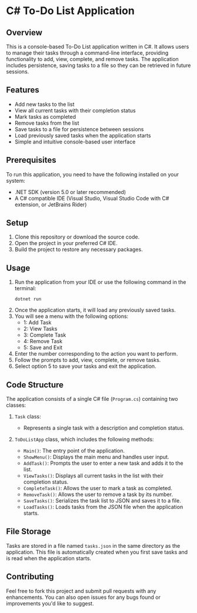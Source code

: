 # C# To-Do List Application

## Overview

This is a console-based To-Do List application written in C#. It allows users to manage their tasks through a command-line interface, providing functionality to add, view, complete, and remove tasks. The application includes persistence, saving tasks to a file so they can be retrieved in future sessions.

## Features

- Add new tasks to the list
- View all current tasks with their completion status
- Mark tasks as completed
- Remove tasks from the list
- Save tasks to a file for persistence between sessions
- Load previously saved tasks when the application starts
- Simple and intuitive console-based user interface

## Prerequisites

To run this application, you need to have the following installed on your system:

- .NET SDK (version 5.0 or later recommended)
- A C# compatible IDE (Visual Studio, Visual Studio Code with C# extension, or JetBrains Rider)

## Setup

1. Clone this repository or download the source code.
2. Open the project in your preferred C# IDE.
3. Build the project to restore any necessary packages.

## Usage

1. Run the application from your IDE or use the following command in the terminal:
   ```
   dotnet run
   ```
2. Once the application starts, it will load any previously saved tasks.
3. You will see a menu with the following options:
   - 1: Add Task
   - 2: View Tasks
   - 3: Complete Task
   - 4: Remove Task
   - 5: Save and Exit
4. Enter the number corresponding to the action you want to perform.
5. Follow the prompts to add, view, complete, or remove tasks.
6. Select option 5 to save your tasks and exit the application.

## Code Structure

The application consists of a single C# file (`Program.cs`) containing two classes:

1. `Task` class:

   - Represents a single task with a description and completion status.

2. `ToDoListApp` class, which includes the following methods:
   - `Main()`: The entry point of the application.
   - `ShowMenu()`: Displays the main menu and handles user input.
   - `AddTask()`: Prompts the user to enter a new task and adds it to the list.
   - `ViewTasks()`: Displays all current tasks in the list with their completion status.
   - `CompleteTask()`: Allows the user to mark a task as completed.
   - `RemoveTask()`: Allows the user to remove a task by its number.
   - `SaveTasks()`: Serializes the task list to JSON and saves it to a file.
   - `LoadTasks()`: Loads tasks from the JSON file when the application starts.

## File Storage

Tasks are stored in a file named `tasks.json` in the same directory as the application. This file is automatically created when you first save tasks and is read when the application starts.

## Contributing

Feel free to fork this project and submit pull requests with any enhancements. You can also open issues for any bugs found or improvements you'd like to suggest.
